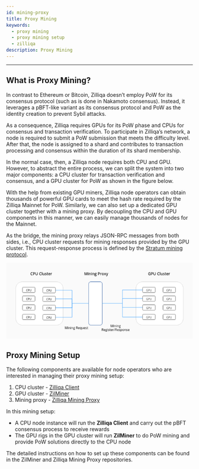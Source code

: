 ```yaml
---
id: mining-proxy
title: Proxy Mining
keywords:
  - proxy mining
  - proxy mining setup
  - zilliqa
description: Proxy Mining
---
```


---

## What is Proxy Mining?

In contrast to Ethereum or Bitcoin, Zilliqa doesn’t employ PoW for its consensus
protocol (such as is done in Nakamoto consensus). Instead, it leverages a
pBFT-like variant as its consensus protocol and PoW as the identity creation to
prevent Sybil attacks.

As a consequence, Zilliqa requires GPUs for its PoW phase and CPUs for consensus
and transaction verification. To participate in Zilliqa’s network, a node is
required to submit a PoW submission that meets the difficulty level. After that,
the node is assigned to a shard and contributes to transaction processing and
consensus within the duration of its shard membership.

In the normal case, then, a Zilliqa node requires both CPU and GPU. However, to
abstract the entire process, we can split the system into two major components:
a CPU cluster for transaction verification and consensus, and a GPU cluster for
PoW as shown in the figure below.

With the help from existing GPU miners, Zilliqa node operators can obtain
thousands of powerful GPU cards to meet the hash rate required by the Zilliqa
Mainnet for PoW. Similarly, we can also set up a dedicated GPU cluster together
with a mining proxy. By decoupling the CPU and GPU components in this manner, we
can easily manage thousands of nodes for the Mainnet.

As the bridge, the mining proxy relays JSON-RPC messages from both sides, i.e.,
CPU cluster requests for mining responses provided by the GPU cluster. This
request-response process is defined by the
[Stratum mining protocol](https://en.bitcoin.it/wiki/Stratum_mining_protocol).

!["Proxy Mining"](../../assets/img/miners/proxy-mining.png)

## Proxy Mining Setup

The following components are available for node operators who are interested in
managing their proxy mining setup:

1. CPU cluster - [Zilliqa Client](https://github.com/Zilliqa/Zilliqa)
1. GPU cluster - [ZilMiner](https://github.com/DurianStallSingapore/ZILMiner)
1. Mining proxy -
   [Zilliqa Mining Proxy](https://github.com/DurianStallSingapore/Zilliqa-Mining-Proxy)

In this mining setup:

- A CPU node instance will run the **Zilliqa Client** and carry out the pBFT
  consensus process to receive rewards
- The GPU rigs in the GPU cluster will run **ZilMiner** to do PoW mining and
  provide PoW solutions directly to the CPU node

The detailed instructions on how to set up these components can be found in the
ZilMiner and Zilliqa Mining Proxy repositories.
